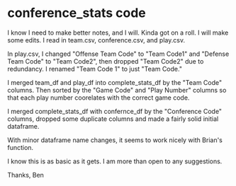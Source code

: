 # conference_stats code

I know I need to make better notes, and I will. Kinda got on a roll. I will make some edits. I read in team.csv, conference.csv, and play.csv. 

In play.csv, I changed "Offense Team Code" to "Team Code1" and "Defense Team Code" to "Team Code2", then dropped "Team Code2" due to redundancy. I renamed "Team Code 1" to just "Team Code."

I merged team_df and play_df into complete_stats_df by the "Team Code" columns. Then sorted by the "Game Code" and "Play Number" columns so that each play number coorelates with the correct game code.

I merged complete_stats_df with confernce_df by the "Conference Code" columns, dropped some duplicate columns and made a fairly solid initial dataframe.

With minor dataframe name changes, it seems to work nicely with Brian's function.

I know this is as basic as it gets. I am more than open to any suggestions. 

Thanks,
Ben
